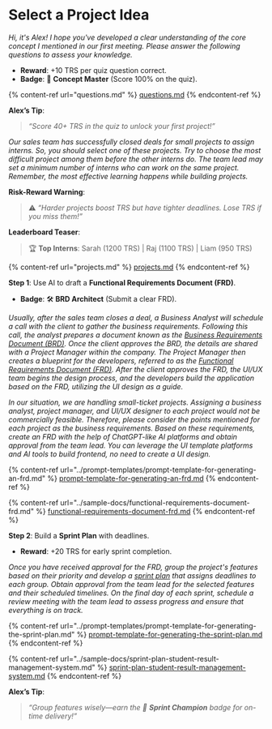 # Select a Project Idea

_Hi, it's Alex! I hope you've developed a clear understanding of the core concept I mentioned in our first meeting. Please answer the following questions to assess your knowledge._

* **Reward**: +10 TRS per quiz question correct.
* **Badge**: 🥇 **Concept Master** (Score 100% on the quiz).

{% content-ref url="questions.md" %}
[questions.md](questions.md)
{% endcontent-ref %}

**Alex’s Tip**:

> _“Score 40+ TRS in the quiz to unlock your first project!”_

_Our sales team has successfully closed deals for small projects to assign interns. So, you should select one of these projects. Try to choose the most difficult project among them before the other interns do. The team lead may set a minimum number of interns who can work on the same project. Remember, the most effective learning happens while building projects._

**Risk-Reward Warning**:

> ⚠️ _“Harder projects boost TRS but have tighter deadlines. Lose TRS if you miss them!”_

**Leaderboard Teaser**:

> 🏆 **Top Interns**: Sarah (1200 TRS) | Raj (1100 TRS) | Liam (950 TRS)

{% content-ref url="projects.md" %}
[projects.md](projects.md)
{% endcontent-ref %}

**Step 1**: Use AI to draft a **Functional Requirements Document (FRD)**.

* **Badge**: 🛠️ **BRD Architect** (Submit a clear FRD).

_Usually, after the sales team closes a deal, a Business Analyst will schedule a call with the client to gather the business requirements. Following this call, the analyst prepares a document known as the_ [_Business Requirements Document (BRD)_](https://document360.com/blog/business-requirement-document/)_. Once the client approves the BRD, the details are shared with a Project Manager within the company. The Project Manager then creates a blueprint for the developers, referred to as the_ [_Functional Requirements Document (FRD)_](https://document360.com/blog/business-requirement-document/)_. After the client approves the FRD, the UI/UX team begins the design process, and the developers build the application based on the FRD, utilizing the UI design as a guide._

_In our situation, we are handling small-ticket projects. Assigning a business analyst, project manager, and UI/UX designer to each project would not be commercially feasible. Therefore, please consider the points mentioned for each project as the business requirements. Based on these requirements, create an FRD with the help of ChatGPT-like AI platforms and obtain approval from the team lead. You can leverage the UI template platforms and AI tools to build frontend, no need to create a UI design._

{% content-ref url="../prompt-templates/prompt-template-for-generating-an-frd.md" %}
[prompt-template-for-generating-an-frd.md](../prompt-templates/prompt-template-for-generating-an-frd.md)
{% endcontent-ref %}

{% content-ref url="../sample-docs/functional-requirements-document-frd.md" %}
[functional-requirements-document-frd.md](../sample-docs/functional-requirements-document-frd.md)
{% endcontent-ref %}

**Step 2**: Build a **Sprint Plan** with deadlines.

* **Reward**: +20 TRS for early sprint completion.

_Once you have received approval for the FRD, group the project's features based on their priority and develop a_ [_sprint plan_](https://www.scrum.org/resources/what-is-sprint-planning) _that assigns deadlines to each group. Obtain approval from the team lead for the selected features and their scheduled timelines. On the final day of each sprint, schedule a review meeting with the team lead to assess progress and ensure that everything is on track._

{% content-ref url="../prompt-templates/prompt-template-for-generating-the-sprint-plan.md" %}
[prompt-template-for-generating-the-sprint-plan.md](../prompt-templates/prompt-template-for-generating-the-sprint-plan.md)
{% endcontent-ref %}

{% content-ref url="../sample-docs/sprint-plan-student-result-management-system.md" %}
[sprint-plan-student-result-management-system.md](../sample-docs/sprint-plan-student-result-management-system.md)
{% endcontent-ref %}

**Alex’s Tip**:

> _“Group features wisely—earn the 🏅 **Sprint Champion** badge for on-time delivery!”_



